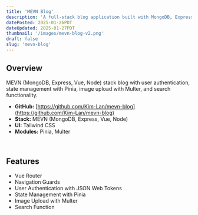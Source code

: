```yaml
---
title: 'MEVN Blog'
description: 'A full-stack blog application built with MongoDB, Express, Vue, and Node.'
datePosted: 2025-01-26PDT
dateUpdated: 2025-01-27PDT
thumbnail: '/images/mevn-blog-v2.png'
draft: false
slug: 'mevn-blog'
---
```


## Overview

MEVN (MongoDB, Express, Vue, Node) stack blog with user authentication, state management with Pinia, image upload with Multer, and search functionality. 

- **GitHub:** <u>[https://github.com/Kim-Lan/mevn-blog](https://github.com/Kim-Lan/mevn-blog)</u>
- **Stack:** MEVN (MongoDB, Express, Vue, Node)
- **UI:** Tailwind CSS
- **Modules:** Pinia, Multer

<br />

## Features

- Vue Router
- Navigation Guards
- User Authentication with JSON Web Tokens
- State Management with Pinia
- Image Upload with Multer
- Search Function
